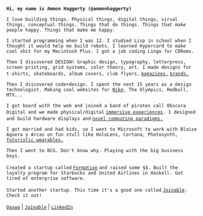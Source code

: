 __`Hi, my name is Ammon Haggerty (@ammonhaggerty)`__

`I love building things. Physical things, digital things, virual things, conceptual things. Things that do things. Things that make people happy. Things that make me happy.`

`I started programming when I was 12. I studied Lisp in school when I thought it would help me build robots. I learned Hypercard to make cool shit for my Macintosh Plus. I got a job coding Lingo for CDRoms. `

`Then I discovered DESIGN! Graphic design, typography, letterpress, screen printing, grid systems, color theory, art. I made designs for t-shirts, skateboards, album covers, club flyers,` [`magazines,`](https://qaswa.com/rhythmos-issue-2) [`brands.`](https://qaswa.com/37signals)

`Then I discovered code+design. I spent the next 15 years as a design technologist. Making cool websites for `[`Nike`](https://qaswa.com/nike-skateboarding-v3)`, The Olympics, Redbull, MTV...`

`I got board with the web and joined a band of pirates call Obscura Digital and we made physical/digital` [`immersive experiences`](https://qaswa.com/facebook-ar)`. I designed and build hardware displays and` [`novel computing paradigms.`](https://qaswa.com/bluescape)

`I got married and had kids, so I went to Microsoft to work with Blaise Aguera y Arcas on fun stull like HoloLens, Cortana, Photosynth,` [`futuristic wearables.`](https://qaswa.com/serendipity-watch)

`Then I went to BCG. Don't know why. Playing with the big business boys.`

`Created a startup called` [`Formation`](https://qaswa.com/formation) `and raised some $$. Built the loyalty program for Starbucks and United Airlines in Haskell. Got tired of enterprise software. `

`Started another startup. This time it's a good one called` [`Joinable`](https://qaswa.com/purpose-and-belonging)`. Check it out!`

[`Qaswa`](https://qaswa.com/) | [`Joinable`](https://joinable.us/) | [`LinkedIn`](https://www.linkedin.com/in/ammon/)


<!---
ammonhaggerty/ammonhaggerty is a ✨ special ✨ repository because its `README.md` (this file) appears on your GitHub profile.
You can click the Preview link to take a look at your changes.
--->
